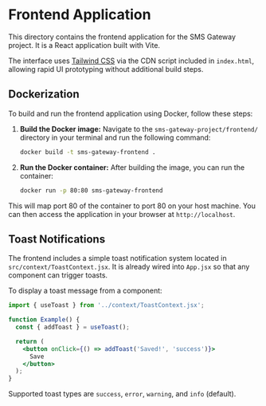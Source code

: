 # Frontend Application

This directory contains the frontend application for the SMS Gateway project. It is a React application built with Vite.

The interface uses [Tailwind CSS](https://tailwindcss.com/) via the CDN script included in `index.html`, allowing rapid UI prototyping without additional build steps.

## Dockerization

To build and run the frontend application using Docker, follow these steps:

1.  **Build the Docker image:**
    Navigate to the `sms-gateway-project/frontend/` directory in your terminal and run the following command:
    ```bash
    docker build -t sms-gateway-frontend .
    ```

2.  **Run the Docker container:**
    After building the image, you can run the container:
    ```bash
    docker run -p 80:80 sms-gateway-frontend
    ```
This will map port 80 of the container to port 80 on your host machine. You can then access the application in your browser at `http://localhost`.

## Toast Notifications

The frontend includes a simple toast notification system located in `src/context/ToastContext.jsx`. It is already wired into `App.jsx` so that any component can trigger toasts.

To display a toast message from a component:

```jsx
import { useToast } from '../context/ToastContext.jsx';

function Example() {
  const { addToast } = useToast();

  return (
    <button onClick={() => addToast('Saved!', 'success')}>
      Save
    </button>
  );
}
```

Supported toast types are `success`, `error`, `warning`, and `info` (default).